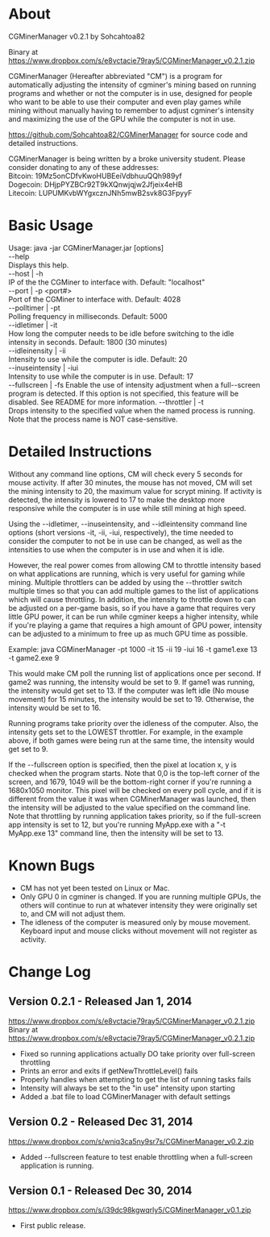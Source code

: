 About
=====

CGMinerManager v0.2.1 by Sohcahtoa82

Binary at https://www.dropbox.com/s/e8vctacie79ray5/CGMinerManager_v0.2.1.zip

CGMinerManager (Hereafter abbreviated "CM") is a program for automatically adjusting the intensity of cgminer's mining based on running programs and whether or not the computer is in use, designed for people who want to be able to use their computer and even play games while mining without manually having to remember to adjust cgminer's intensity and maximizing the use of the GPU while the computer is not in use.

https://github.com/Sohcahtoa82/CGMinerManager for source code and detailed instructions.

CGMinerManager is being written by a broke university student.  Please consider donating to any of these addresses:  
Bitcoin: 19Mz5onCDfvKwoHUBEeiVdbhuuQQh989yf  
Dogecoin: DHjpPYZBCr92T9kXQnwjqjw2Jfjeix4eHB  
Litecoin: LUPUMKvbWYgxcznJNh5mwB2svk8G3FpyyF  

Basic Usage
===========

Usage: java -jar CGMinerManager.jar [options]  
  --help  
      Displays this help.  
  --host | -h <host>  
      IP of the the CGMiner to interface with.  Default: "localhost"  
  --port | -p <port#>  
      Port of the CGMiner to interface with.  Default: 4028  
  --polltimer | -pt <ms>  
      Polling frequency in milliseconds.  Default: 5000  
  --idletimer | -it <sec>  
      How long the computer needs to be idle before switching to the idle  
      intensity in seconds.  Default: 1800 (30 minutes)  
  --idleinensity | -ii <intensity>  
      Intensity to use while the computer is idle.  Default: 20  
  --inuseintensity | -iui <intensity>  
      Intensity to use while the computer is in use.  Default: 17  
  --fullscreen | -fs <intensity> <x> <y>
      Enable the use of intensity adjustment when a full--screen program is
	  detected.  If this option is not specified, this feature will be
	  disabled.  See README for more information.
  --throttler | -t <process> <intensity>  
      Drops intensity to the specified value when the named process is running.  
      Note that the process name is NOT case-sensitive.  

Detailed Instructions
=====================

Without any command line options, CM will check every 5 seconds for mouse activity.  If after 30 minutes, the mouse has not moved, CM will set the mining intensity to 20, the maximum value for scrypt mining.  If activity is detected, the intensity is lowered to 17 to make the desktop more responsive while the computer is in use while still mining at high speed.

Using the --idletimer, --inuseintensity, and --idleintensity command line options (short versions -it, -ii, -iui, respectively), the time needed to consider the computer to not be in use can be changed, as well as the intensities to use when the computer is in use and when it is idle.

However, the real power comes from allowing CM to throttle intensity based on what applications are running, which is very useful for gaming while mining.  Multiple throttlers can be added by using the --throttler switch multiple times so that you can add multiple games to the list of applications which will cause throttling.  In addition, the intensity to throttle down to can be adjusted on a per-game basis, so if you have a game that requires very little GPU power, it can be run while cgminer keeps a higher intensity, while if you're playing a game that requires a high amount of GPU power, intensity can be adjusted to a minimum to free up as much GPU time as possible.

Example: java CGMinerManager -pt 1000 -it 15 -ii 19 -iui 16 -t game1.exe 13 -t game2.exe 9

This would make CM poll the running list of applications once per second.  If game2 was running, the intensity would be set to 9.  If game1 was running, the intensity would get set to 13.  If the computer was left idle (No mouse movement) for 15 minutes, the intensity would be set to 19.  Otherwise, the intensity would be set to 16.

Running programs take priority over the idleness of the computer.  Also, the intensity gets set to the LOWEST throttler.  For example, in the example above, if both games were being run at the same time, the intensity would get set to 9.

If the --fullscreen option is specified, then the pixel at location x, y is checked when the program starts.  Note that 0,0 is the top-left corner of the screen, and 1679, 1049 will be the bottom-right corner if you're running a 1680x1050 monitor.  This pixel will be checked on every poll cycle, and if it is different from the value it was when CGMinerManager was launched, then the intensity will be adjusted to the value specified on the command line.  Note that throttling by running application takes priority, so if the full-screen app intensity is set to 12, but you're running MyApp.exe with a "-t MyApp.exe 13" command line, then the intensity will be set to 13.

Known Bugs
==========

- CM has not yet been tested on Linux or Mac.
- Only GPU 0 in cgminer is changed.  If you are running multiple GPUs, the others will continue to run at whatever intensity they were originally set to, and CM will not adjust them.
- The idleness of the computer is measured only by mouse movement.  Keyboard input and mouse clicks without movement will not register as activity.

Change Log
==========

Version 0.2.1 - Released Jan 1, 2014
------------------------------------
https://www.dropbox.com/s/e8vctacie79ray5/CGMinerManager_v0.2.1.zip
Binary at https://www.dropbox.com/s/e8vctacie79ray5/CGMinerManager_v0.2.1.zip
- Fixed so running applications actually DO take priority over full-screen throttling
- Prints an error and exits if getNewThrottleLevel() fails
- Properly handles when attempting to get the list of running tasks fails
- Intensity will always be set to the "in use" intensity upon starting
- Added a .bat file to load CGMinerManager with default settings

Version 0.2 - Released Dec 31, 2014
-----------------------------------
https://www.dropbox.com/s/wniq3ca5ny9sr7s/CGMinerManager_v0.2.zip
- Added --fullscreen feature to test enable throttling when a full-screen application is running.

Version 0.1 - Released Dec 30, 2014
-----------------------------------
https://www.dropbox.com/s/i39dc98kgwqrly5/CGMinerManager_v0.1.zip
- First public release.
